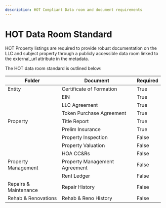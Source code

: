 ```yaml
---
description: HOT Compliant Data room and document requirements
---
```


# HOT Data Room Standard

HOT Property listings are required to provide robust documentation on the LLC and subject property through a publicly accessible data room linked to the external\_url attribute in the metadata.&#x20;

The HOT data room standard is outlined below:

| Folder                | Document                      | Required |
| --------------------- | ----------------------------- | -------- |
| Entity                | Certificate of Formation      | True     |
|                       | EIN                           | True     |
|                       | LLC Agreement                 | True     |
|                       | Token Purchase Agreement      | True     |
| Property              | Title Report                  | True     |
|                       | Prelim Insurance              | True     |
|                       | Property Inspection           | False    |
|                       | Property Valuation            | False    |
|                       | HOA CC\&Rs                    | False    |
| Property Management   | Property Management Agreement | False    |
|                       | Rent Ledger                   | False    |
| Repairs & Maintenance | Repair History                | False    |
| Rehab & Renovations   | Rehab & Reno History          | False    |
